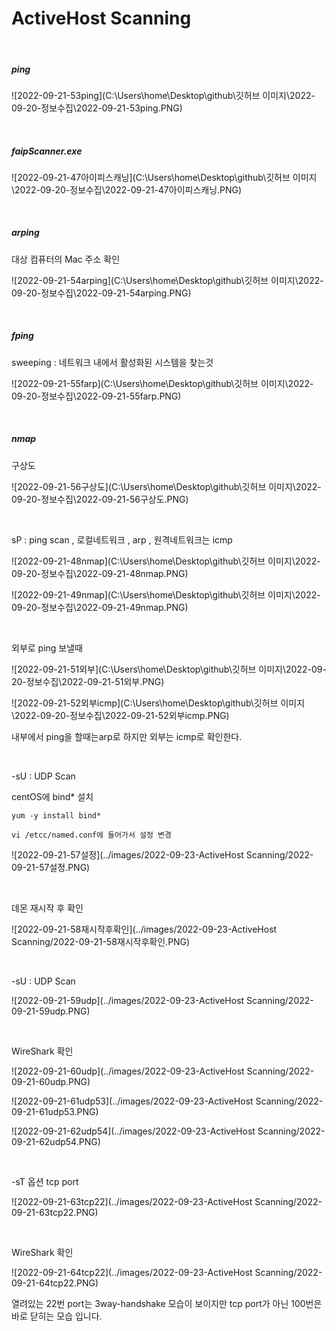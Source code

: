 # ActiveHost Scanning 

<br>

##### ping

![2022-09-21-53ping](C:\Users\home\Desktop\github\깃허브 이미지\2022-09-20-정보수집\2022-09-21-53ping.PNG)

<br>

##### faipScanner.exe

![2022-09-21-47아이피스캐닝](C:\Users\home\Desktop\github\깃허브 이미지\2022-09-20-정보수집\2022-09-21-47아이피스캐닝.PNG)

<br>

##### arping

대상 컴퓨터의 Mac 주소 확인 

![2022-09-21-54arping](C:\Users\home\Desktop\github\깃허브 이미지\2022-09-20-정보수집\2022-09-21-54arping.PNG)

<br>

##### fping

sweeping : 네트워크 내에서 활성화된 시스템을 찾는것

![2022-09-21-55farp](C:\Users\home\Desktop\github\깃허브 이미지\2022-09-20-정보수집\2022-09-21-55farp.PNG)

<br>

##### nmap

구상도

![2022-09-21-56구상도](C:\Users\home\Desktop\github\깃허브 이미지\2022-09-20-정보수집\2022-09-21-56구상도.PNG)

<br>

sP : ping scan  , 로컬네트워크 ,  arp ,  원격네트워크는  icmp

![2022-09-21-48nmap](C:\Users\home\Desktop\github\깃허브 이미지\2022-09-20-정보수집\2022-09-21-48nmap.PNG)

![2022-09-21-49nmap](C:\Users\home\Desktop\github\깃허브 이미지\2022-09-20-정보수집\2022-09-21-49nmap.PNG)

<br>

외부로 ping 보낼때

![2022-09-21-51외부](C:\Users\home\Desktop\github\깃허브 이미지\2022-09-20-정보수집\2022-09-21-51외부.PNG)

![2022-09-21-52외부icmp](C:\Users\home\Desktop\github\깃허브 이미지\2022-09-20-정보수집\2022-09-21-52외부icmp.PNG)

내부에서 ping을 할때는arp로 하지만 외부는 icmp로 확인한다.

<br>

-sU : UDP Scan

centOS에 bind* 설치

```
yum -y install bind*

vi /etcc/named.conf에 들어가서 설정 변경
```

![2022-09-21-57설정](../images/2022-09-23-ActiveHost Scanning/2022-09-21-57설정.PNG)

<br>

데몬 재시작 후 확인

![2022-09-21-58재시작후확인](../images/2022-09-23-ActiveHost Scanning/2022-09-21-58재시작후확인.PNG)

<br>

-sU : UDP Scan

![2022-09-21-59udp](../images/2022-09-23-ActiveHost Scanning/2022-09-21-59udp.PNG)

<br>

WireShark 확인

![2022-09-21-60udp](../images/2022-09-23-ActiveHost Scanning/2022-09-21-60udp.PNG)

![2022-09-21-61udp53](../images/2022-09-23-ActiveHost Scanning/2022-09-21-61udp53.PNG)

![2022-09-21-62udp54](../images/2022-09-23-ActiveHost Scanning/2022-09-21-62udp54.PNG)

<br>

-sT 옵션 tcp port

![2022-09-21-63tcp22](../images/2022-09-23-ActiveHost Scanning/2022-09-21-63tcp22.PNG)

<br>

WireShark 확인

![2022-09-21-64tcp22](../images/2022-09-23-ActiveHost Scanning/2022-09-21-64tcp22.PNG)

열려있는 22번 port는 3way-handshake 모습이 보이지만 tcp port가 아닌 100번은 바로 닫히는 모습 입니다.

<br>





